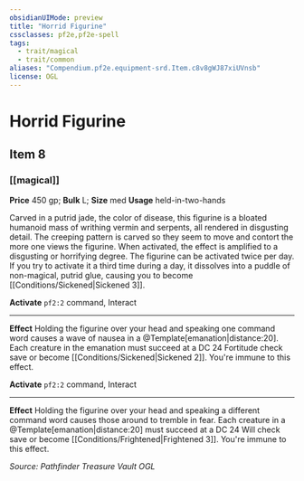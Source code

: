 ```yaml
---
obsidianUIMode: preview
title: "Horrid Figurine"
cssclasses: pf2e,pf2e-spell
tags:
  - trait/magical
  - trait/common
aliases: "Compendium.pf2e.equipment-srd.Item.c8v8gWJ87xiUVnsb"
license: OGL
---
```

# Horrid Figurine
## Item 8
### [[magical]]


**Price** 450 gp; 
**Bulk** L; **Size** med
**Usage** held-in-two-hands

Carved in a putrid jade, the color of disease, this figurine is a bloated humanoid mass of writhing vermin and serpents, all rendered in disgusting detail. The creeping pattern is carved so they seem to move and contort the more one views the figurine. When activated, the effect is amplified to a disgusting or horrifying degree. The figurine can be activated twice per day. If you try to activate it a third time during a day, it dissolves into a puddle of non-magical, putrid glue, causing you to become [[Conditions/Sickened|Sickened 3]].

**Activate** `pf2:2` command, Interact

* * *

**Effect** Holding the figurine over your head and speaking one command word causes a wave of nausea in a @Template\[emanation|distance:20\]. Each creature in the emanation must succeed at a DC 24 Fortitude check save or become [[Conditions/Sickened|Sickened 2]]. You're immune to this effect.

**Activate** `pf2:2` command, Interact

* * *

**Effect** Holding the figurine over your head and speaking a different command word causes those around to tremble in fear. Each creature in a @Template\[emanation|distance:20\] must succeed at a DC 24 Will check save or become [[Conditions/Frightened|Frightened 3]]. You're immune to this effect.

*Source: Pathfinder Treasure Vault*
*OGL*